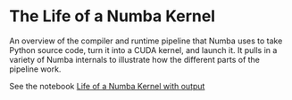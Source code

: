 # The Life of a Numba Kernel

An overview of the compiler and runtime pipeline that Numba uses to take Python
source code, turn it into a CUDA kernel, and launch it. It pulls in a variety
of Numba internals to illustrate how the different parts of the pipeline work.

See the notebook [Life of a Numba Kernel with output](Life%20of%20a%20Numba%20Kernel%20-%20with-%20output.ipynb)
